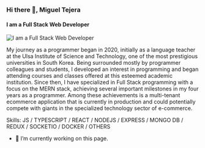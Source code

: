 ### Hi there 👋, Miguel Tejera
#### I am a Full Stack Web Developer
![I am a Full Stack Web Developer](https://instantdreamshop.com/)

My journey as a programmer began in 2020, initially as a language teacher at the Ulsa Institute of Science and Technology, one of the most prestigious universities in South Korea. Being surrounded mostly by programmer colleagues and students, I developed an interest in programming and began attending courses and classes offered at this esteemed academic institution. Since then, I have specialized in Full Stack programming with a focus on the MERN stack, achieving several important milestones in my four years as a programmer. Among these achievements is a multi-tenant ecommerce application that is currently in production and could potentially compete with giants in the specialized technology sector of e-commerce.

Skills: JS / TYPESCRIPT / REACT / NODEJS / EXPRESS / MONGO DB / REDUX  / SOCKETIO / DOCKER / OTHERS 

- 🔭 I’m currently working on this page. 




